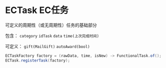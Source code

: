 # ECTask EC任务

可定义的周期性（或无周期性）任务的基础部分

包含： `category` `idTask` `data` `time(上次完成时间)`

可定义： `gift(MailGift)` `autoAward(bool)`

```java
ECTaskFactory factory = (rawData, time, isNew) -> FunctionalTask.of();
ECTask.registerTask(factory);
```